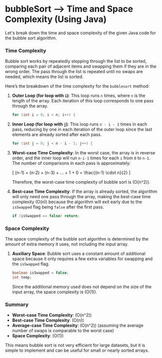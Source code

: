 # bubbleSort --> Time and Space Complexity (Using Java)

Let's break down the time and space complexity of the given Java code for the bubble sort algorithm.

### Time Complexity

Bubble sort works by repeatedly stepping through the list to be sorted, comparing each pair of adjacent items and swapping them if they are in the wrong order. The pass through the list is repeated until no swaps are needed, which means the list is sorted.

Here’s the breakdown of the time complexity for the `bubblesort` method:

1. **Outer Loop (for loop with `i`)**: This loop runs `n` times, where `n` is the length of the array. Each iteration of this loop corresponds to one pass through the array.

    ```java
    for (int i = 0; i < n; i++) {
    ```

2. **Inner Loop (for loop with `j`)**: This loop runs `n - i - 1` times in each pass, reducing by one in each iteration of the outer loop since the last elements are already sorted after each pass.

    ```java
    for (int j = 0; j < n - i - 1; j++) {
    ```

3. **Worst-case Time Complexity**: In the worst case, the array is in reverse order, and the inner loop will run `n-i-1` times for each `i` from `0` to `n-1`. The number of comparisons in each pass is approximately:

    \[
    (n-1) + (n-2) + (n-3) + ... + 1 + 0 = \frac{(n-1) \cdot n}{2}
    \]

    Therefore, the worst-case time complexity of bubble sort is \(O(n^2)\).

4. **Best-case Time Complexity**: If the array is already sorted, the algorithm will only need one pass through the array, making the best-case time complexity \(O(n)\) because the algorithm will exit early due to the `isSwapped` flag being `false` after the first pass.

    ```java
    if (isSwapped == false) return;
    ```

### Space Complexity

The space complexity of the bubble sort algorithm is determined by the amount of extra memory it uses, not including the input array.

1. **Auxiliary Space**: Bubble sort uses a constant amount of additional space because it only requires a few extra variables for swapping and the `isSwapped` flag.

    ```java
    boolean isSwapped = false;
    int temp;
    ```

    Since the additional memory used does not depend on the size of the input array, the space complexity is \(O(1)\).

### Summary

- **Worst-case Time Complexity**: \(O(n^2)\)
- **Best-case Time Complexity**: \(O(n)\)
- **Average-case Time Complexity**: \(O(n^2)\) (assuming the average number of swaps is comparable to the worst case)
- **Space Complexity**: \(O(1)\)

This means bubble sort is not very efficient for large datasets, but it is simple to implement and can be useful for small or nearly sorted arrays.